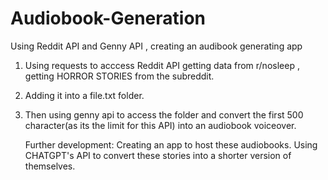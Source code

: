 # Audiobook-Generation
Using Reddit API and Genny API , creating an audibook generating app
1) Using requests to acccess Reddit API getting data from r/nosleep , getting HORROR STORIES from the subreddit.
2) Adding it into a file.txt folder.
3) Then using  genny api to access the folder and convert the first 500 character(as its the limit for this API) into an audiobook voiceover.

   Further development:
   Creating an app to host these audiobooks.
   Using CHATGPT's API to convert these stories into a shorter version of themselves.
   
